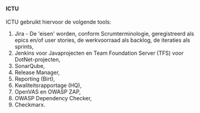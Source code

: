 #### ICTU

ICTU gebruikt hiervoor de volgende tools:

1. Jira - De 'eisen' worden, conform Scrumterminologie, geregistreerd als epics en/of user stories, de werkvoorraad als backlog, de iteraties als sprints,
2. Jenkins voor Javaprojecten en Team Foundation Server (TFS) voor DotNet-projecten,
3. SonarQube,
4. Release Manager,
5. Reporting (Birt),
6. Kwaliteitsrapportage (HQ),
7. OpenVAS en OWASP ZAP,
8. OWASP Dependency Checker,
9. Checkmarx.
